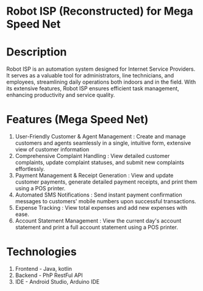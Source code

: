# Robot ISP (Reconstructed) for Mega Speed Net

# Description
Robot ISP is an automation system designed for Internet Service Providers. It serves as a valuable tool for 
administrators, line technicians, and employees, streamlining daily operations both indoors and in the field.
With its extensive features, Robot ISP ensures efficient task management, enhancing productivity and service quality. 

# Features (Mega Speed Net)
1. User-Friendly Customer & Agent Management : Create and manage customers and agents seamlessly in a single, intuitive form, extensive view of customer information
2. Comprehensive Complaint Handling : View detailed customer complaints, update complaint statuses, and submit new complaints effortlessly.
4. Payment Management & Receipt Generation : View and update customer payments, generate detailed payment receipts, and print them using a POS printer.
5. Automated SMS Notifications : Send instant payment confirmation messages to customers' mobile numbers upon successful transactions.
6. Expense Tracking : View total expenses and add new expenses with ease.
7. Account Statement Management : View the current day's account statement and print a full account statement using a POS printer.
   
# Technologies
1. Frontend - Java, kotlin
2. Backend - PhP RestFul API
3. IDE - Android Studio, Arduino IDE

